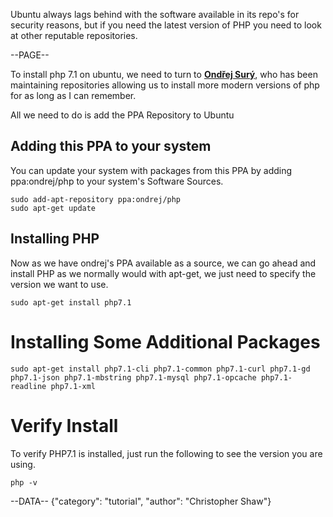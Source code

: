 Ubuntu always lags behind with the software available in its repo's for security reasons, but if you need the latest version of PHP you need to look at other reputable repositories.

--PAGE--

To install php 7.1 on ubuntu, we need to turn to [**Ondřej Surý**](https://launchpad.net/~ondrej/+archive/ubuntu/php), who has been maintaining repositories allowing us to install more modern
versions of php for as long as I can remember.

All we need to do is add the PPA Repository to Ubuntu

## Adding this PPA to your system ##
You can update your system with packages from this PPA by adding ppa:ondrej/php to your system's Software Sources.

    sudo add-apt-repository ppa:ondrej/php
    sudo apt-get update


## Installing PHP
Now as we have ondrej's PPA available as a source, we can go ahead and install PHP as we normally would with apt-get, we just need to specify the version we want to use.

    sudo apt-get install php7.1

# Installing Some Additional Packages
    sudo apt-get install php7.1-cli php7.1-common php7.1-curl php7.1-gd php7.1-json php7.1-mbstring php7.1-mysql php7.1-opcache php7.1-readline php7.1-xml

# Verify Install
To verify PHP7.1 is installed, just run the following to see the version you are using.
    
    php -v
    
--DATA--
{"category": "tutorial", "author": "Christopher Shaw"}
